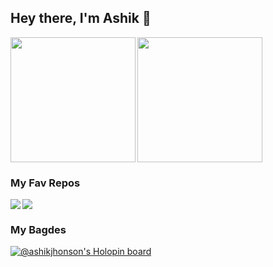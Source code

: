 ## Hey there, I'm Ashik 👋

<a href="#">
  <img height=200 align="left" src="https://github-readme-stats.vercel.app/api?username=ashikjhonson&show_icons=true&theme=holi" />
</a>
<a href="#">
  <img height=200 align="center" src="https://github-readme-stats.vercel.app/api/top-langs?username=ashikjhonson&layout=compact&card_width=320&show_icons=true&theme=holi" />
</a>

<h3>My Fav Repos</h3>
 <a href="https://github.com/ashikjhonson/friendly-waddle">
  <img align="left" src="https://github-readme-stats.vercel.app/api/pin/?username=ashikjhonson&repo=friendly-waddle&theme=chartreuse-dark" />
</a>
<a href="https://github.com/ashikjhonson/KTU-CSE">
  <img align="center" src="https://github-readme-stats.vercel.app/api/pin/?username=ashikjhonson&repo=KTU-CSE&theme=chartreuse-dark" />
</a>
<!-- <h3>My Bagdes</h3> -->

 ### My Bagdes
[![@ashikjhonson's Holopin board](https://holopin.me/ashikjhonson)](https://holopin.io/@ashikjhonson)
